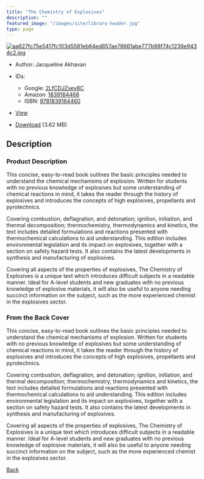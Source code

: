 ```yaml
---
title: "The Chemistry of Explosives"
description: ""
featured_image: "/images/site/library-header.jpg"
type: page
---
```


<a href="https://drive.google.com/uc?export=view&id=1sdIHHHAl0Lfr-Ajc9-UDU_QFZhto7aAA" target="_blank">![aa627fc75e5417fc103d5581eb64ed857ae78661abe777b98f74c1239e9434c2.jpg](https://drive.google.com/uc?export=view&id=1jk8RL4yBcXNF17bTlAA5Kz6HzPhVv4pR)</a>
* Author: Jacqueline Akhavan
* IDs:
  * Google: <a href="https://books.google.com/books?id=2LfCDJZxey8C" target="_blank">2LfCDJZxey8C</a>
  * Amazon: <a href="https://www.amazon.com/dp/1839164468" target="_blank">1839164468</a>
  * ISBN: <a href="https://www.worldcat.org/isbn/9781839164460" target="_blank">9781839164460</a>
* <a href="https://drive.google.com/uc?export=view&id=1sdIHHHAl0Lfr-Ajc9-UDU_QFZhto7aAA" target="_blank">View</a>

* [Download](https://drive.google.com/uc?export=download&id=1sdIHHHAl0Lfr-Ajc9-UDU_QFZhto7aAA) (3.62 MB)

## Description<div>
<h3>Product Description</h3>
<p>This concise, easy-to-read book outlines the basic principles needed to understand the chemical mechanisms of explosion. Written for students with no previous knowledge of explosives but some understanding of chemical reactions in mind, it takes the reader through the history of explosives and introduces the concepts of high explosives, propellants and pyrotechnics. </p>
<p>Covering combustion, deflagration, and detonation; ignition, initiation, and thermal decomposition; thermochemistry, thermodynamics and kinetics, the text includes detailed formulations and reactions presented with thermochemical calculations to aid understanding. This edition includes environmental legislation and its impact on explosives, together with a section on safety hazard tests. It also contains the latest developments in synthesis and manufacturing of explosives. </p>
<p>Covering all aspects of the properties of explosives, The Chemistry of Explosives is a unique text which introduces difficult subjects in a readable manner. Ideal for A-level students and new graduates with no previous knowledge of explosive materials, it will also be useful to anyone needing succinct information on the subject, such as the more experienced chemist in the explosives sector.</p>
<h3>From the Back Cover</h3>
<p>This concise, easy-to-read book outlines the basic principles needed to understand the chemical mechanisms of explosion. Written for students with no previous knowledge of explosives but some understanding of chemical reactions in mind, it takes the reader through the history of explosives and introduces the concepts of high explosives, propellants and pyrotechnics. </p>
<p>Covering combustion, deflagration, and detonation; ignition, initiation, and thermal decomposition; thermochemistry, thermodynamics and kinetics, the text includes detailed formulations and reactions presented with thermochemical calculations to aid understanding. This edition includes environmental legislation and its impact on explosives, together with a section on safety hazard tests. It also contains the latest developments in synthesis and manufacturing of explosives. </p>
<p>Covering all aspects of the properties of explosives, The Chemistry of Explosives is a unique text which introduces difficult subjects in a readable manner. Ideal for A-level students and new graduates with no previous knowledge of explosive materials, it will also be useful to anyone needing succinct information on the subject, such as the more experienced chemist in the explosives sector.</p></div>

[Back](/library/)
